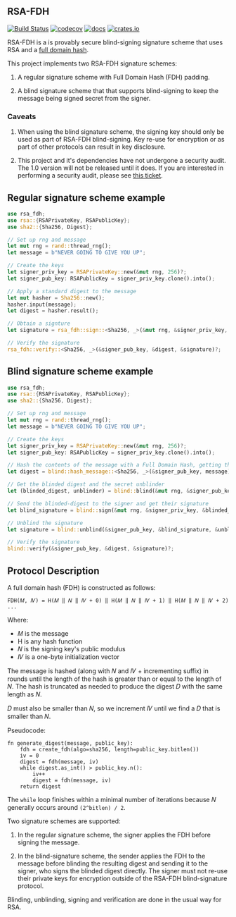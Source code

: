 ## RSA-FDH

[![Build Status](https://travis-ci.org/phayes/rsa-fdh.svg?branch=master)](https://travis-ci.org/phayes/rsa-fdh)
[![codecov](https://codecov.io/gh/phayes/rsa-fdh/branch/master/graph/badge.svg)](https://codecov.io/gh/phayes/rsa-fdh)
[![docs](https://docs.rs/fdh/badge.svg)](https://docs.rs/rsa-fdh)
[![crates.io](https://meritbadge.herokuapp.com/fdh)](https://crates.io/crates/rsa-fdh)

RSA-FDH is a is provably secure blind-signing signature scheme that uses RSA and a [full domain hash](https://github.com/phayes/fdh-rs).

This project implements two RSA-FDH signature schemes:

1. A regular signature scheme with Full Domain Hash (FDH) padding.

2. A blind signature scheme that that supports blind-signing to keep the message being signed secret from the signer.

### Caveats

1. When using the blind signature scheme, the signing key should only be used as part of RSA-FDH blind-signing. Key re-use for encryption or as part of other protocols can result in key disclosure.

2. This project and it's dependencies have not undergone a security audit. The 1.0 version will not be released until it does. If you are interested in performing a security audit, please see [this ticket](https://github.com/phayes/rsa-fdh/issues/1).

## Regular signature scheme example

```rust
use rsa_fdh;
use rsa::{RSAPrivateKey, RSAPublicKey};
use sha2::{Sha256, Digest};

// Set up rng and message
let mut rng = rand::thread_rng();
let message = b"NEVER GOING TO GIVE YOU UP";

// Create the keys
let signer_priv_key = RSAPrivateKey::new(&mut rng, 256)?;
let signer_pub_key: RSAPublicKey = signer_priv_key.clone().into();

// Apply a standard digest to the message
let mut hasher = Sha256::new();
hasher.input(message);
let digest = hasher.result();

// Obtain a signture
let signature = rsa_fdh::sign::<Sha256, _>(&mut rng, &signer_priv_key, &digest)?;

// Verify the signature
rsa_fdh::verify::<Sha256, _>(&signer_pub_key, &digest, &signature)?;

```

## Blind signature scheme example

```rust
use rsa_fdh;
use rsa::{RSAPrivateKey, RSAPublicKey};
use sha2::{Sha256, Digest};

// Set up rng and message
let mut rng = rand::thread_rng();
let message = b"NEVER GOING TO GIVE YOU UP";

// Create the keys
let signer_priv_key = RSAPrivateKey::new(&mut rng, 256)?;
let signer_pub_key: RSAPublicKey = signer_priv_key.clone().into();

// Hash the contents of the message with a Full Domain Hash, getting the digest
let digest = blind::hash_message::<Sha256, _>(&signer_pub_key, message)?;

// Get the blinded digest and the secret unblinder
let (blinded_digest, unblinder) = blind::blind(&mut rng, &signer_pub_key, &digest);

// Send the blinded-digest to the signer and get their signature
let blind_signature = blind::sign(&mut rng, &signer_priv_key, &blinded_digest)?;

// Unblind the signature
let signature = blind::unblind(&signer_pub_key, &blind_signature, &unblinder);

// Verify the signature
blind::verify(&signer_pub_key, &digest, &signature)?;
```

## Protocol Description

A full domain hash (FDH) is constructed as follows:

`FDH(𝑀, 𝐼𝑉) = H(𝑀 ‖ 𝑁 ‖ 𝐼𝑉 + 0) ‖ H(𝑀 ‖ 𝑁 ‖ 𝐼𝑉 + 1) ‖ H(𝑀 ‖ 𝑁 ‖ 𝐼𝑉 + 2) ...`

Where:

- 𝑀 is the message
- H is any hash function
- 𝑁 is the signing key's public modulus
- 𝐼𝑉 is a one-byte initialization vector

The message is hashed (along with 𝑁 and 𝐼𝑉 + incrementing suffix) in rounds until the length of the hash is greater than or equal to the length of 𝑁. The hash is truncated as needed to produce the digest 𝐷 with the same length as 𝑁.

𝐷 must also be smaller than 𝑁, so we increment 𝐼𝑉 until we find a 𝐷 that is smaller than 𝑁.

Pseudocode:

```
fn generate_digest(message, public_key):
    fdh = create_fdh(algo=sha256, length=public_key.bitlen())
    iv = 0
    digest = fdh(message, iv)
    while digest.as_int() > public_key.n():
        iv++
        digest = fdh(message, iv)
    return digest
```

The `while` loop finishes within a minimal number of iterations because 𝑁 generally occurs around `(2^bitlen) / 2`.

Two signature schemes are supported:

1. In the regular signature scheme, the signer applies the FDH before signing the message.

2. In the blind-signature scheme, the sender applies the FDH to the message before blinding the resulting digest and sending it to the signer, who signs the blinded digest directly. The signer must not re-use their private keys for encryption outside of the RSA-FDH blind-signature protocol.

Blinding, unblinding, signing and verification are done in the usual way for RSA.
